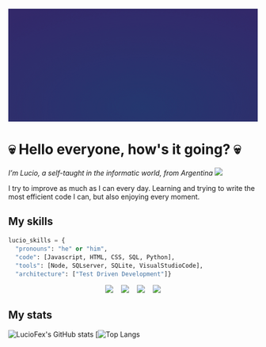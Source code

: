 <img src="RandolphCarter.gif" width="915" align="center"></img>

# 💀 Hello everyone, how's it going? 💀

<p><em>I’m Lucio, a self-taught in the informatic world, from Argentina <img src="https://media.giphy.com/media/WUlplcMpOCEmTGBtBW/giphy.gif" width="30"></em></p>

I try to improve as much as I can every day. Learning and trying to write the most efficient code I can, but also enjoying every moment.

## My skills
```python
lucio_skills = {
  "pronouns": "he" or "him",
  "code": [Javascript, HTML, CSS, SQL, Python],
  "tools": [Node, SQLserver, SQLite, VisualStudioCode],
  "architecture": ["Test Driven Development"]}
```

<p align="center">
    <img src="https://img.shields.io/badge/-Python-000?&logo=python"></img>
&nbsp&nbsp
    <img src="https://img.shields.io/badge/-JavaScript-000?&logo=JavaScript&logoColor=ddc508"></img>
&nbsp&nbsp
    <img src="https://img.shields.io/badge/-SQL-000?&logo=MySQL&logoColor=4479A1"></img>
&nbsp&nbsp
    <img src="https://img.shields.io/badge/-Node.js-000?&logo=node.js"></img>
</p>

## My stats

![LucioFex's GitHub stats](https://github-readme-stats.vercel.app/api?username=LucioFex&show_icons=true&theme=ayu-mirage&border_radius=30)
[![Top Langs](https://github-readme-stats.vercel.app/api/top-langs/?username=LucioFex&theme=ayu-mirage&border_radius=30&layout=compact)
